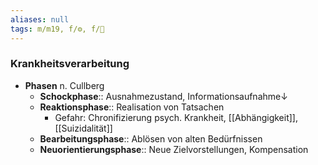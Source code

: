 ```yaml
---
aliases: null
tags: m/m19, f/⚙️, f/💭
---
```

### Krankheitsverarbeitung
- **Phasen** n. Cullberg
	- **Schockphase**:: Ausnahmezustand, Informationsaufnahme↓ 
	- **Reaktionsphase**:: Realisation von Tatsachen
		- Gefahr: Chronifizierung psych. Krankheit, [[Abhängigkeit]], [[Suizidalität]]
	- **Bearbeitungsphase**:: Ablösen von alten Bedürfnissen
	- **Neuorientierungsphase**:: Neue Zielvorstellungen, Kompensation
